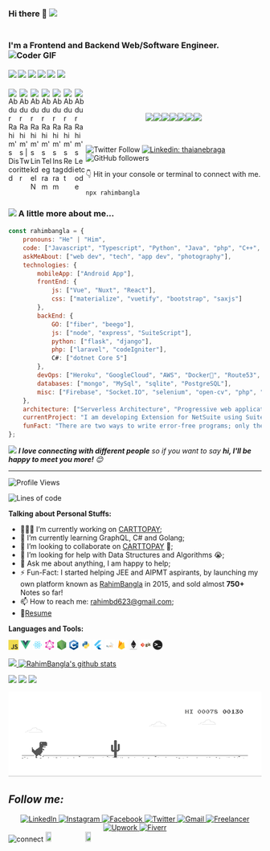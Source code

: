 ### Hi there 👋 ![](https://visitor-badge.glitch.me/badge?page_id=RahimBangla.RahimBangla)


<h3 align="left">
 <abc>
  <br> I'm a Frontend and Backend Web/Software Engineer. <br>
    <img src="https://media.giphy.com/media/SWoSkN6DxTszqIKEqv/giphy.gif" alt="Coder GIF" width="500" height="400">
 </abc>
</h3> 

   ####      ![](https://img.shields.io/badge/Web%20Development-%3C%2F%3E-blueviolet) ![](https://img.shields.io/badge/JavaScript-%3C%2F%3E-yellow) ![](https://img.shields.io/badge/Python-%7C-0%2C%2022%2C%20100) ![](https://img.shields.io/badge/C++-%7C-yellowgreen) ![](https://img.shields.io/badge/Google%20Cloud-%7C-orange) ![](https://img.shields.io/badge/Azure-%7C-blue)
   
   

<a href="https://discord.gg/ad3Sd4">
  <img align="left" alt="Abdur Rahim's Discord" width="22px" src="https://cdn.jsdelivr.net/npm/simple-icons@v3/icons/discord.svg" />
</a>
<a href="https://twitter.com/abdurrahimlive">
  <img align="left" alt="Abdur Rahim's | Twitter" width="22px" src="https://cdn.jsdelivr.net/npm/simple-icons@v3/icons/twitter.svg" />
</a>
<a href="https://www.linkedin.com/in/abdurrahimbd/">
  <img align="left" alt="Abdur Rahim's LinkdeIN" width="22px" src="https://cdn.jsdelivr.net/npm/simple-icons@v3/icons/linkedin.svg" />
</a>
<a href="https://t.me/RahimBangla">
  <img align="left" alt="Abdur Rahim's Telegram" width="22px" src="https://cdn.jsdelivr.net/npm/simple-icons@v3/icons/telegram.svg" />
</a>
<a href="https://www.instagram.com/abdurrahimlive/">
  <img align="left" alt="Abdur Rahim's Instagram" width="22px" src="https://cdn.jsdelivr.net/npm/simple-icons@v3/icons/instagram.svg" />
</a>
<a href="https://www.reddit.com/">
  <img align="left" alt="Abdur Rahim's Reddit" width="22px" src="https://cdn.jsdelivr.net/npm/simple-icons@v3/icons/reddit.svg" />
</a>
<a href="https://leetcode.com/">
  <img align="left" alt="Abdur Rahim's Leetcode" width="22px" src="https://cdn.jsdelivr.net/npm/simple-icons@v3/icons/leetcode.svg" />
</a>


<br />

<br>
<p align="center">
  <img src="https://media3.giphy.com/media/ln7z2eWriiQAllfVcn/200w.webp" width="100"><img src="https://i.giphy.com/media/LMt9638dO8dftAjtco/200.webp" width="100"><img src="https://i.giphy.com/media/eNAsjO55tPbgaor7ma/200w.webp" width="100"><img src="https://i.giphy.com/media/VgGthkhUvGgOit7Y9i/200.webp" width="100"><img src="https://media3.giphy.com/media/kdFc8fubgS31b8DsVu/giphy.webp" width="100"><img src="https://i.giphy.com/media/KzJkzjggfGN5Py6nkT/200.webp" width="100"><img src="https://i.giphy.com/media/IdyAQJVN2kVPNUrojM/200.webp" width="100">
</p>
<br>

![Twitter Follow](https://img.shields.io/twitter/follow/abdurrahimlive?label=Follow)
[![Linkedin: thaianebraga](https://img.shields.io/badge/-RahimBangla-blue?style=flat-square&logo=Linkedin&logoColor=white&link=https://www.linkedin.com/in/abdurrahimbd/)](https://www.linkedin.com/in/abdurrahimbd/)
![GitHub followers](https://img.shields.io/github/followers/RahimBangla?label=Follow&style=social)



👇 Hit in your console or terminal to connect with me.

```bash
npx rahimbangla
```

### <img src="https://media.giphy.com/media/VgCDAzcKvsR6OM0uWg/giphy.gif" width="50"> A little more about me...  

```javascript
const rahimbangla = {
    pronouns: "He" | "Him",
    code: ["Javascript", "Typescript", "Python", "Java", "php", "C++", "C#", "GO"],
    askMeAbout: ["web dev", "tech", "app dev", "photography"],
    technologies: {
        mobileApp: ["Android App"],
        frontEnd: {
            js: ["Vue", "Nuxt", "React"],
            css: ["materialize", "vuetify", "bootstrap", "saxjs"]
        },
        backEnd: {
            GO: ["fiber", "beego"],
            js: ["node", "express", "SuiteScript"],
            python: ["flask", "django"],
            php: ["laravel", "codeIgniter"],
            C#: ["dotnet Core 5"]
        },
        devOps: ["Heroku", "GoogleCloud", "AWS", "Docker🐳", "Route53", "Nginx"],
        databases: ["mongo", "MySql", "sqlite", "PostgreSQL"],
        misc: ["Firebase", "Socket.IO", "selenium", "open-cv", "php", "SuiteApp"]
    },
    architecture: ["Serverless Architecture", "Progressive web applications", "Single page applications"],
    currentProject: "I am developing Extension for NetSuite using SuiteScript2.0",
    funFact: "There are two ways to write error-free programs; only the third one works"
};
```

<img src="https://media.giphy.com/media/LnQjpWaON8nhr21vNW/giphy.gif" width="60"> <em><b>I love connecting with different people</b> so if you want to say <b>hi, I'll be happy to meet you more!</b> 😊</em>

---
<!--START_SECTION:waka-->
![Profile Views](http://img.shields.io/badge/Profile%20Views-1539-blue)

![Lines of code](https://img.shields.io/badge/From%20Hello%20World%20I%27ve%20Written-2.7%20million%20lines%20of%20code-blue)


**Talking about Personal Stuffs:**

- 👨🏽‍💻 I’m currently working on [CARTTOPAY](https://github.com/Carttopay/carttopay);
- 🌱 I’m currently learning GraphQL, C# and Golang; 
- 👯 I’m looking to collaborate on [CARTTOPAY](https://github.com/Carttopay/carttopay) 🤝;
- 🤔 I’m looking for help with Data Structures and Algorithms 😭;
- 💬 Ask me about anything, I am happy to help;
- ⚡️ Fun-Fact: I started helping JEE and AIPMT aspirants, by launching my own platform known as [RahimBangla](https://rahimbangla.elecolab.com/) in 2015, and sold almost **750+** Notes so far!
- 📫 How to reach me: rahimbd623@gmail.com;
- 📝[Resume](https://rahimbangla.github.io/Abdur_Rahim_CV.pdf)

**Languages and Tools:**  

<code><img height="20" src="https://raw.githubusercontent.com/github/explore/80688e429a7d4ef2fca1e82350fe8e3517d3494d/topics/javascript/javascript.png"></code>
<code><img height="20" src="https://raw.githubusercontent.com/github/explore/80688e429a7d4ef2fca1e82350fe8e3517d3494d/topics/vue/vue.png"></code>
<code><img height="20" src="https://raw.githubusercontent.com/github/explore/80688e429a7d4ef2fca1e82350fe8e3517d3494d/topics/react/react.png"></code>
<code><img height="20" src="https://raw.githubusercontent.com/github/explore/5c058a388828bb5fde0bcafd4bc867b5bb3f26f3/topics/graphql/graphql.png"></code>
<code><img height="20" src="https://raw.githubusercontent.com/github/explore/80688e429a7d4ef2fca1e82350fe8e3517d3494d/topics/nodejs/nodejs.png"></code>
<code><img height="20" src="https://raw.githubusercontent.com/github/explore/80688e429a7d4ef2fca1e82350fe8e3517d3494d/topics/cpp/cpp.png"></code>
<code><img height="20" src="https://raw.githubusercontent.com/github/explore/80688e429a7d4ef2fca1e82350fe8e3517d3494d/topics/python/python.png"></code>
<code><img height="20" src="https://raw.githubusercontent.com/github/explore/80688e429a7d4ef2fca1e82350fe8e3517d3494d/topics/flutter/flutter.png"></code>
<code><img height="20" src="https://raw.githubusercontent.com/github/explore/80688e429a7d4ef2fca1e82350fe8e3517d3494d/topics/mysql/mysql.png"></code>
<code><img height="20" src="https://raw.githubusercontent.com/github/explore/80688e429a7d4ef2fca1e82350fe8e3517d3494d/topics/firebase/firebase.png"></code>
<code><img height="20" src="https://raw.githubusercontent.com/github/explore/80688e429a7d4ef2fca1e82350fe8e3517d3494d/topics/ethereum/ethereum.png"></code>
<code><img height="20" src="https://raw.githubusercontent.com/github/explore/80688e429a7d4ef2fca1e82350fe8e3517d3494d/topics/git/git.png"></code>
<code><img height="20" src="https://raw.githubusercontent.com/github/explore/80688e429a7d4ef2fca1e82350fe8e3517d3494d/topics/terminal/terminal.png"></code>





<a href="https://github.com/RahimBangla/"> <img src="https://github-readme-stats.vercel.app/api/top-langs/?username=RahimBangla&layout=compact" />  ![RahimBangla's github stats](https://github-readme-stats.vercel.app/api?username=RahimBangla&show_icons=true) </a>

<img src="https://cr-ss-service.azurewebsites.net/api/ScreenShot?widget=summary&username=rahimbangla&badges=5&show-avatar=false&style=--border-radius:10px" />

<img src="https://cr-skills-chart-widget.azurewebsites.net/api/api?username=rahimbangla"/>

<img src="https://cr-ss-service.azurewebsites.net/api/ScreenShot?widget=activity&username=rahimbangla"/>

![image](/dino.gif)


<h2><i>Follow me:</i></h2>
<div  align="center">

  <a href="https://www.linkedin.com/in/abdurrahimbd/" target="_blank">
    <img src="https://img.shields.io/badge/LinkedIn-%230077B5.svg?&style=flat-square&logo=linkedin&logoColor=white&color=071A2C" alt="LinkedIn">
  </a>
  <a href="https://www.instagram.com/abdurrahimlive/" target="_blank">
    <img src="https://img.shields.io/badge/Instagram-%23E4405F.svg?&style=flat-square&logo=instagram&logoColor=white&color=071A2C" alt="Instagram">
  </a>
  <a href="https://www.facebook.com/abdurrahim.official" target="_blank">
    <img src="https://img.shields.io/badge/Facebook-%231877F2.svg?&style=flat-square&logo=facebook&logoColor=white&color=071A2C" alt="Facebook">
  </a>

 <a href="https://twitter.com/abdurrahimlive/" target="_blank">
    <img src="https://img.shields.io/badge/Twitter-%231877F2.svg?&style=flat-square&logo=twitter&logoColor=white&color=071A2C" alt="Twitter">
  </a>
   <a href="mailto:rahimbd623@gmail.com" mailto="rahimbd623@gmail.com" target="_blank">
    <img src="https://img.shields.io/badge/Gmail-%231877F2.svg?&style=flat-square&logo=gmail&logoColor=white&color=071A2C" alt="Gmail">
  </a>
  <a href="https://www.freelancer.com.bd/u/rahimbd623" target="_blank">
    <img src="https://img.shields.io/badge/Freelancer-%231877F2.svg?&style=flat-square&logo=freelancer&logoColor=white&color=071A2C" alt="Freelancer">
  </a>
  <a href="https://www.upwork.com/freelancers/~016954cb513093d0cb" target="_blank">
    <img src="https://img.shields.io/badge/Upwork-%231877F2.svg?&style=flat-square&logo=upwork&logoColor=white&color=071A2C" alt="Upwork">
  </a>
<a href="https://www.fiverr.com/rahimbangla" target="_blank">
    <img src="https://img.shields.io/badge/Fiverr-%231877F2.svg?&style=flat-square&logo=fiver&logoColor=white&color=071A2C" alt="Fiverr">
  </a>
</div>

<img src="https://i1.wp.com/slfgchurch.com/wp-content/uploads/2019/08/lets-connect-1.png?ssl=1" alt="connect" width="20%" height="10%">
<a href="https://www.hackerrank.com/AbdurRahim">
      <img src="https://additionalknowledge.files.wordpress.com/2017/12/hackerrank.png?w=600" height="10%" ; width="15%" ;></img></a>
<a href="https://www.linkedin.com/in/abdurrahimbd/">
  <img src="https://logos-world.net/wp-content/uploads/2020/04/Linkedin-Logo-2011%E2%80%932019.png" height="10%" ; width="15%" ; margin-left:20px;></img></a>
